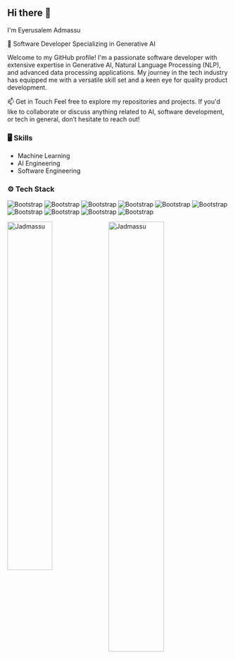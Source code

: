 ## Hi there 👋



<!--[![Hits](https://hits.seeyoufarm.com/api/count/incr/badge.svg?url=https%3A%2F%2Fgithub.com%2FJadmassu%2FJadmassu&count_bg=%2379C83D&title_bg=%23555555&icon=&icon_color=%23E7E7E7&title=Profile+Views&edge_flat=false)](https://hits.seeyoufarm.com)

[![Linkedin](https://img.shields.io/badge/-LinkedIn-blue?style=flat&logo=Linkedin&logoColor=white)](https://www.linkedin.com/in/eyerusalem-admassu/) [![Gmail](https://img.shields.io/badge/-Gmail-c14438?style=flat&logo=Gmail&logoColor=white)](mailto:eyerusad12@gmail.com) [![Github](https://img.shields.io/github/followers/Jadmassu?label=Follow&style=social)](https://github.com/Jadmassu)
-->
I'm Eyerusalem Admassu

🚀 Software Developer Specializing in Generative AI

Welcome to my GitHub profile! I'm a passionate software developer with extensive expertise in Generative AI, Natural Language Processing (NLP), and advanced data processing applications. My journey in the tech industry has equipped me with a versatile skill set and a keen eye for quality product development.

📫 Get in Touch
Feel free to explore my repositories and projects. If you'd like to collaborate or discuss anything related to AI, software development, or tech in general, don’t hesitate to reach out!


### 🖥 Skills

- Machine Learning
- AI Engineering
- Software Engineering  
### ⚙️ Tech Stack

![Bootstrap](https://img.shields.io/badge/-Python-05126A?style=flat-square&logo=Python&color=353535) ![Bootstrap](https://img.shields.io/badge/-Docker-05126A?style=flat-square&logo=Docker&color=353535) ![Bootstrap](https://img.shields.io/badge/-MongoDB-05126A?style=flat-square&logo=MongoDB&color=353535) ![Bootstrap](https://img.shields.io/badge/-PostgreSQL-05126A?style=flat-square&logo=PostgreSQL&color=353535) ![Bootstrap](https://img.shields.io/badge/-Pandas-05126A?style=flat-square&logo=Pandas&color=353535) ![Bootstrap](https://img.shields.io/badge/-Typescript%20-05126A?style=flat-square&logo=Typescript&color=353535) ![Bootstrap](https://img.shields.io/badge/-Flask-05126A?style=flat-square&logo=Flask&color=353535) ![Bootstrap](https://img.shields.io/badge/-FastApi-05126A?style=flat-square&logo=FastApi&color=353535) ![Bootstrap](https://img.shields.io/badge/-React%20-05126A?style=flat-square&logo=React&color=353535) ![Bootstrap](https://img.shields.io/badge/-Node-05126A?style=flat-square&logo=Node&color=353535)

<div>
  <img width="45%" align="left" src="https://github-readme-stats.vercel.app/api/top-langs?username=Jadmassu&show_icons=true&locale=en&layout=compact" alt="Jadmassu" />
  <img width="50%"  src="https://github-readme-streak-stats.herokuapp.com/?user=Jadmassu&" alt="Jadmassu" />
</div>




